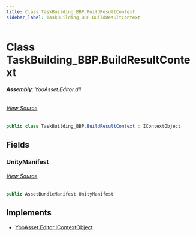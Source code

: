 ```yaml
---
title: Class TaskBuilding_BBP.BuildResultContext
sidebar_label: TaskBuilding_BBP.BuildResultContext
---
```

# Class TaskBuilding_BBP.BuildResultContext


###### **Assembly**: YooAsset.Editor.dll
###### [View Source](https://github.com/tuyoogame/YooAsset-Samples.git/blob/main/Assets/YooAsset/Editor/AssetBundleBuilder/BuildPipeline/BuiltinBuildPipeline/BuildTasks/TaskBuilding_BBP.cs#L12)
```csharp title="Declaration"
public class TaskBuilding_BBP.BuildResultContext : IContextObject
```
## Fields
### UnityManifest

###### [View Source](https://github.com/tuyoogame/YooAsset-Samples.git/blob/main/Assets/YooAsset/Editor/AssetBundleBuilder/BuildPipeline/BuiltinBuildPipeline/BuildTasks/TaskBuilding_BBP.cs#L14)
```csharp title="Declaration"
public AssetBundleManifest UnityManifest
```

## Implements

* [YooAsset.Editor.IContextObject](../YooAsset.Editor/IContextObject.md)
